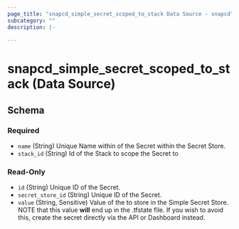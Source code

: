 ```yaml
---
page_title: "snapcd_simple_secret_scoped_to_stack Data Source - snapcd"
subcategory: ""
description: |-
  
---
```


# snapcd_simple_secret_scoped_to_stack (Data Source)






<!-- schema generated by tfplugindocs -->
## Schema

### Required

- `name` (String) Unique Name within of the Secret within the Secret Store.
- `stack_id` (String) Id of the Stack to scope the Secret to

### Read-Only

- `id` (String) Unique ID of the Secret.
- `secret_store_id` (String) Unique ID of the Secret.
- `value` (String, Sensitive) Value of the to store in the Simple Secret Store. NOTE that this value **will** end up in the .tfstate file. If you wish to avoid this, create the secret directly via the API or Dashboard instead.
